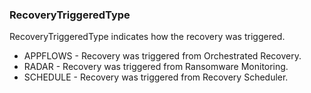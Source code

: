 ### RecoveryTriggeredType
RecoveryTriggeredType indicates how the recovery was triggered.

- APPFLOWS - Recovery was triggered from Orchestrated Recovery.
- RADAR - Recovery was triggered from Ransomware Monitoring.
- SCHEDULE - Recovery was triggered from Recovery Scheduler.
